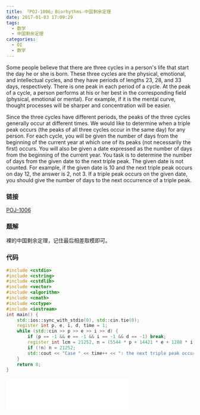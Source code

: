 ```yaml
---
title: 「POJ-1006」Biorhythms-中国剩余定理
date: 2017-01-03 17:09:29
tags:
  - 数学
  - 中国剩余定理
categories:
  - OI
  - 数学
---
```

Some people believe that there are three cycles in a person's life that start the day he or she is born. These three cycles are the physical, emotional, and intellectual cycles, and they have periods of lengths 23, 28, and 33 days, respectively. There is one peak in each period of a cycle. At the peak of a cycle, a person performs at his or her best in the corresponding field (physical, emotional or mental). For example, if it is the mental curve, thought processes will be sharper and concentration will be easier.
<!-- more -->
Since the three cycles have different periods, the peaks of the three cycles generally occur at different times. We would like to determine when a triple peak occurs (the peaks of all three cycles occur in the same day) for any person. For each cycle, you will be given the number of days from the beginning of the current year at which one of its peaks (not necessarily the first) occurs. You will also be given a date expressed as the number of days from the beginning of the current year. You task is to determine the number of days from the given date to the next triple peak. The given date is not counted. For example, if the given date is 10 and the next triple peak occurs on day 12, the answer is 2, not 3. If a triple peak occurs on the given date, you should give the number of days to the next occurrence of a triple peak.
<!-- more -->
### 链接
[POJ-1006](http://poj.org/problem?id=1006)
### 题解
裸的中国剩余定理，记住最后相差取模即可。
### 代码
``` cpp
#include <cstdio>
#include <cstring>
#include <cstdlib>
#include <vector>
#include <algorithm>
#include <cmath>
#include <cctype>
#include <iostream>
int main() {
    std::ios::sync_with_stdio(0), std::cin.tie(0);
    register int p, e, i, d, time = 1;
    while (std::cin >> p >> e >> i >> d) {
        if (p == -1 && e == -1 && i == -1 && d == -1) break;
        register int lcm = 21252, n = (5544 * p + 14421 * e + 1288 * i - d + 21252) % 21252;
        if (!n) n = 21252;
        std::cout << "Case " << time++ << ": the next triple peak occurs in " << n << " days." << "\n";
    }
    return 0;
}
```
<iframe frameborder="no" border="0" marginwidth="0" marginheight="0" width=330 height=86 src="//music.163.com/outchain/player?type=2&id=836384&auto=1&height=66"></iframe>
